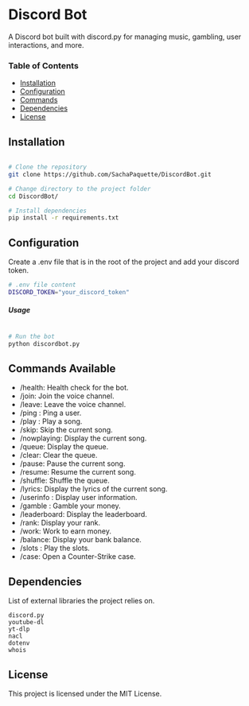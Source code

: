 # Discord Bot
A Discord bot built with discord.py for managing music, gambling, user interactions, and more.

### Table of Contents

- [Installation](#installation)
- [Configuration](#configuration)
- [Commands](#commands-available)
- [Dependencies](#dependencies)
- [License](#license)

## Installation

```bash

# Clone the repository
git clone https://github.com/SachaPaquette/DiscordBot.git

# Change directory to the project folder
cd DiscordBot/

# Install dependencies
pip install -r requirements.txt 
```

## Configuration

Create a .env file that is in the root of the project and add your discord token.

```bash
# .env file content
DISCORD_TOKEN="your_discord_token"
```

##### Usage

```bash

# Run the bot
python discordbot.py
```

## Commands Available

- /health: Health check for the bot.
- /join: Join the voice channel.
- /leave: Leave the voice channel.
- /ping <username>: Ping a user.
- /play <url>: Play a song.
- /skip: Skip the current song.
- /nowplaying: Display the current song.
- /queue: Display the queue.
- /clear: Clear the queue.
- /pause: Pause the current song.
- /resume: Resume the current song.
- /shuffle: Shuffle the queue.
- /lyrics: Display the lyrics of the current song.
- /userinfo <member>: Display user information.
- /gamble <amount>: Gamble your money.
- /leaderboard: Display the leaderboard.
- /rank: Display your rank.
- /work: Work to earn money.
- /balance: Display your bank balance.
- /slots <bet>: Play the slots.
- /case: Open a Counter-Strike case.

## Dependencies

List of external libraries the project relies on.

    discord.py
    youtube-dl
    yt-dlp
    nacl
    dotenv
    whois



## License

This project is licensed under the MIT License.
